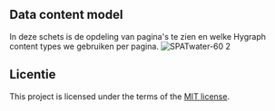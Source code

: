 ## Data content model
In deze schets is de opdeling van pagina's te zien en welke Hygraph content types we gebruiken per pagina.
![SPATwater-60 2](https://github.com/sannevanseeventer/lose-your-head-the-client-case/assets/112857444/c8f726c7-d97e-4aa1-8a40-57490c7752c4)


## Licentie

This project is licensed under the terms of the [MIT license](./LICENSE).
